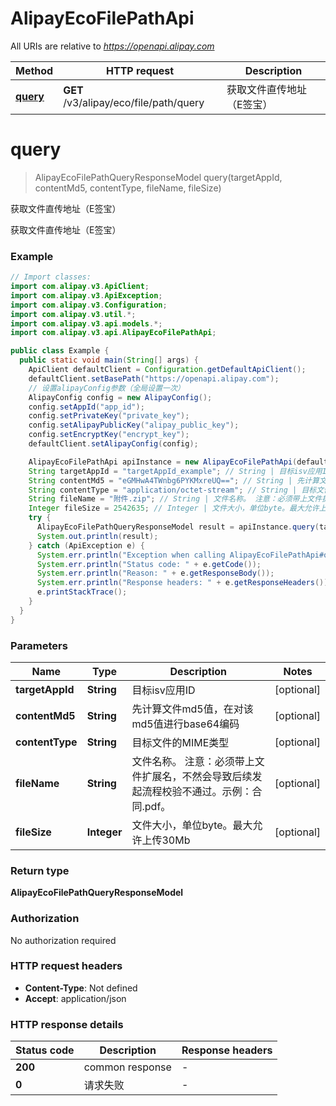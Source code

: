 # AlipayEcoFilePathApi

All URIs are relative to *https://openapi.alipay.com*

| Method | HTTP request | Description |
|------------- | ------------- | -------------|
| [**query**](AlipayEcoFilePathApi.md#query) | **GET** /v3/alipay/eco/file/path/query | 获取文件直传地址（E签宝） |


<a name="query"></a>
# **query**
> AlipayEcoFilePathQueryResponseModel query(targetAppId, contentMd5, contentType, fileName, fileSize)

获取文件直传地址（E签宝）

获取文件直传地址（E签宝）

### Example
```java
// Import classes:
import com.alipay.v3.ApiClient;
import com.alipay.v3.ApiException;
import com.alipay.v3.Configuration;
import com.alipay.v3.util.*;
import com.alipay.v3.api.models.*;
import com.alipay.v3.api.AlipayEcoFilePathApi;

public class Example {
  public static void main(String[] args) {
    ApiClient defaultClient = Configuration.getDefaultApiClient();
    defaultClient.setBasePath("https://openapi.alipay.com");
    // 设置alipayConfig参数（全局设置一次）
    AlipayConfig config = new AlipayConfig();
    config.setAppId("app_id");
    config.setPrivateKey("private_key");
    config.setAlipayPublicKey("alipay_public_key");
    config.setEncryptKey("encrypt_key");
    defaultClient.setAlipayConfig(config);

    AlipayEcoFilePathApi apiInstance = new AlipayEcoFilePathApi(defaultClient);
    String targetAppId = "targetAppId_example"; // String | 目标isv应用ID
    String contentMd5 = "eGMHwA4TWnbg6PYKMxreUQ=="; // String | 先计算文件md5值，在对该md5值进行base64编码
    String contentType = "application/octet-stream"; // String | 目标文件的MIME类型
    String fileName = "附件.zip"; // String | 文件名称。 注意：必须带上文件扩展名，不然会导致后续发起流程校验不通过。示例：合同.pdf。
    Integer fileSize = 2542635; // Integer | 文件大小，单位byte。最大允许上传30Mb
    try {
      AlipayEcoFilePathQueryResponseModel result = apiInstance.query(targetAppId, contentMd5, contentType, fileName, fileSize);
      System.out.println(result);
    } catch (ApiException e) {
      System.err.println("Exception when calling AlipayEcoFilePathApi#query");
      System.err.println("Status code: " + e.getCode());
      System.err.println("Reason: " + e.getResponseBody());
      System.err.println("Response headers: " + e.getResponseHeaders());
      e.printStackTrace();
    }
  }
}
```

### Parameters

| Name | Type | Description  | Notes |
|------------- | ------------- | ------------- | -------------|
| **targetAppId** | **String**| 目标isv应用ID | [optional] |
| **contentMd5** | **String**| 先计算文件md5值，在对该md5值进行base64编码 | [optional] |
| **contentType** | **String**| 目标文件的MIME类型 | [optional] |
| **fileName** | **String**| 文件名称。 注意：必须带上文件扩展名，不然会导致后续发起流程校验不通过。示例：合同.pdf。 | [optional] |
| **fileSize** | **Integer**| 文件大小，单位byte。最大允许上传30Mb | [optional] |

### Return type

**AlipayEcoFilePathQueryResponseModel**

### Authorization

No authorization required

### HTTP request headers

 - **Content-Type**: Not defined
 - **Accept**: application/json

### HTTP response details
| Status code | Description | Response headers |
|-------------|-------------|------------------|
| **200** | common response |  -  |
| **0** | 请求失败 |  -  |

